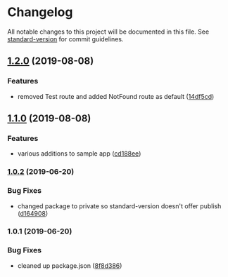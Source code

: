 # Changelog

All notable changes to this project will be documented in this file. See [standard-version](https://github.com/conventional-changelog/standard-version) for commit guidelines.

## [1.2.0](https://github.com/baetheus/sample-app/compare/v1.1.0...v1.2.0) (2019-08-08)


### Features

* removed Test route and added NotFound route as default ([14df5cd](https://github.com/baetheus/sample-app/commit/14df5cd))

## [1.1.0](https://github.com/baetheus/sample-app/compare/v1.0.2...v1.1.0) (2019-08-08)


### Features

* various additions to sample app ([cd188ee](https://github.com/baetheus/sample-app/commit/cd188ee))

### [1.0.2](https://github.com/baetheus/sample-app/compare/v1.0.1...v1.0.2) (2019-06-20)


### Bug Fixes

* changed package to private so standard-version doesn't offer publish ([d164908](https://github.com/baetheus/sample-app/commit/d164908))



### 1.0.1 (2019-06-20)


### Bug Fixes

* cleaned up package.json ([8f8d386](https://github.com/baetheus/sample-app/commit/8f8d386))
